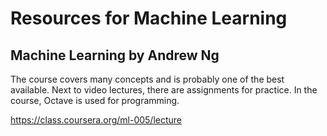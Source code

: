 # Resources for Machine Learning

## Machine Learning by Andrew Ng

The course covers many concepts and is probably one of the best available. Next to video lectures, there are assignments for practice. In the course, Octave is used for programming.

https://class.coursera.org/ml-005/lecture
